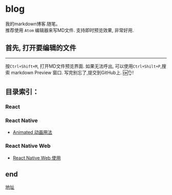 # blog
  我的markdown博客.随笔。<br>
推荐使用 `Atom` 编辑器来写MD文件. 支持即时预览效果, 非常好用.<br>
## 首先, 打开要编辑的文件
---
按`Ctrl+Shift+M`, 打开MD文件预览界面. 如果无法呼出, 可以使用`Ctrl+Shilt+P`,搜索 markdown Preview 窗口. 写完别忘了,提交到GitHub上. :ok::ok_hand:!

## 目录索引：

### React

### React Native 

* [Animated 动画用法](/framework/React-Native/Animated.md)

### React Native Web

* [React Native Web 使用](/framework/React-Native/Animated.md)

## end
[地址](https://ivanwangcy.github.io/blog/)
